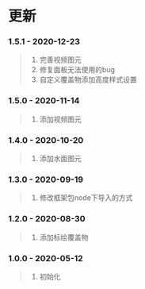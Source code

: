 # 更新

### 1.5.1 - 2020-12-23

> 1. 完善视频图元
> 2. 修复面板无法使用的bug
> 3. 自定义覆盖物添加高度样式设置

### 1.5.0 - 2020-11-14

> 1. 添加视频图元

### 1.4.0 - 2020-10-20

> 1. 添加水面图元

### 1.3.0 - 2020-09-19

> 1. 修改框架包node下导入的方式

### 1.2.0 - 2020-08-30

> 1. 添加标绘覆盖物

### 1.0.0 - 2020-05-12

> 1. 初始化
